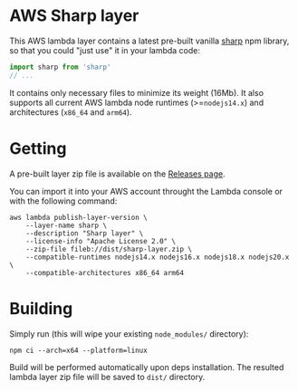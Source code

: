 # AWS Sharp layer
This AWS lambda layer contains a latest pre-built vanilla [sharp](https://www.npmjs.com/package/sharp) npm library, so that you could "just use" it in your lambda code:

```javascript
import sharp from 'sharp'
// ...
```

It contains only necessary files to minimize its weight (16Mb).
It also supports all current AWS lambda node runtimes (>=`nodejs14.x`) and architectures (`x86_64` and `arm64`).

# Getting
A pre-built layer zip file is available on the [Releases page](../../releases).

You can import it into your AWS account throught the Lambda console or with the following command:
```shell
aws lambda publish-layer-version \
    --layer-name sharp \
    --description "Sharp layer" \
    --license-info "Apache License 2.0" \
    --zip-file fileb://dist/sharp-layer.zip \
    --compatible-runtimes nodejs14.x nodejs16.x nodejs18.x nodejs20.x \
    --compatible-architectures x86_64 arm64
```

# Building
Simply run (this will wipe your existing `node_modules/` directory):
```shell
npm ci --arch=x64 --platform=linux
```

Build will be performed automatically upon deps installation.
The resulted lambda layer zip file will be saved to `dist/` directory.
